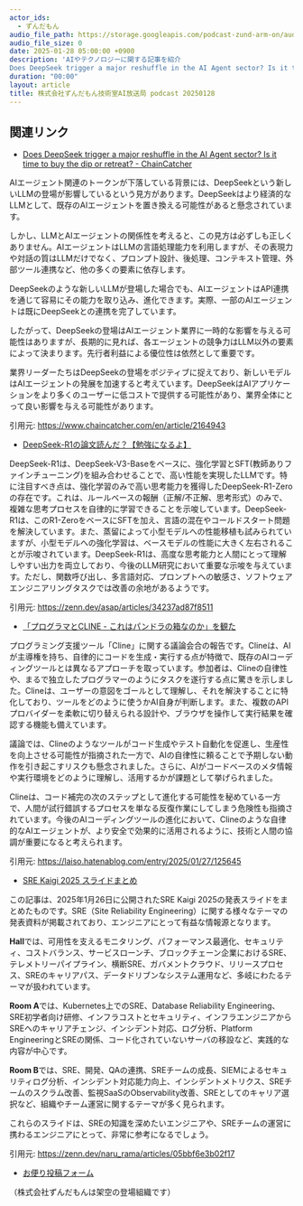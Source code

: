 ```yaml
---
actor_ids:
  - ずんだもん
audio_file_path: https://storage.googleapis.com/podcast-zund-arm-on/audio/株式会社ずんだもん技術室AI放送局_podcast_20250128.mp3
audio_file_size: 0
date: 2025-01-28 05:00:00 +0900
description: 'AIやテクノロジーに関する記事を紹介  
Does DeepSeek trigger a major reshuffle in the AI Agent sector? Is it time to buy the dip or retreat? - ChainCatcher、DeepSeek-R1の論文読んだ？【勉強になるよ】、「プログラマとCLINE - これはパンドラの箱なのか」を観た、SRE Kaigi 2025 スライドまとめ'
duration: "00:00"
layout: article
title: 株式会社ずんだもん技術室AI放送局 podcast 20250128
---
```


## 関連リンク


- [Does DeepSeek trigger a major reshuffle in the AI Agent sector? Is it time to buy the dip or retreat? - ChainCatcher](https://www.chaincatcher.com/en/article/2164943)  


AIエージェント関連のトークンが下落している背景には、DeepSeekという新しいLLMの登場が影響しているという見方があります。DeepSeekはより経済的なLLMとして、既存のAIエージェントを置き換える可能性があると懸念されています。

しかし、LLMとAIエージェントの関係性を考えると、この見方は必ずしも正しくありません。AIエージェントはLLMの言語処理能力を利用しますが、その表現力や対話の質はLLMだけでなく、プロンプト設計、後処理、コンテキスト管理、外部ツール連携など、他の多くの要素に依存します。

DeepSeekのような新しいLLMが登場した場合でも、AIエージェントはAPI連携を通じて容易にその能力を取り込み、進化できます。実際、一部のAIエージェントは既にDeepSeekとの連携を完了しています。

したがって、DeepSeekの登場はAIエージェント業界に一時的な影響を与える可能性はありますが、長期的に見れば、各エージェントの競争力はLLM以外の要素によって決まります。先行者利益による優位性は依然として重要です。

業界リーダーたちはDeepSeekの登場をポジティブに捉えており、新しいモデルはAIエージェントの発展を加速すると考えています。DeepSeekはAIアプリケーションをより多くのユーザーに低コストで提供する可能性があり、業界全体にとって良い影響を与える可能性があります。


引用元: https://www.chaincatcher.com/en/article/2164943


- [DeepSeek-R1の論文読んだ？【勉強になるよ】](https://zenn.dev/asap/articles/34237ad87f8511)  


DeepSeek-R1は、DeepSeek-V3-Baseをベースに、強化学習とSFT(教師ありファインチューニング)を組み合わせることで、高い性能を実現したLLMです。特に注目すべき点は、強化学習のみで高い思考能力を獲得したDeepSeek-R1-Zeroの存在です。これは、ルールベースの報酬（正解/不正解、思考形式）のみで、複雑な思考プロセスを自律的に学習できることを示唆しています。DeepSeek-R1は、このR1-ZeroをベースにSFTを加え、言語の混在やコールドスタート問題を解決しています。また、蒸留によって小型モデルへの性能移植も試みられていますが、小型モデルへの強化学習は、ベースモデルの性能に大きく左右されることが示唆されています。DeepSeek-R1は、高度な思考能力と人間にとって理解しやすい出力を両立しており、今後のLLM研究において重要な示唆を与えています。ただし、関数呼び出し、多言語対応、プロンプトへの敏感さ、ソフトウェアエンジニアリングタスクでは改善の余地があるようです。


引用元: https://zenn.dev/asap/articles/34237ad87f8511


- [「プログラマとCLINE - これはパンドラの箱なのか」を観た](https://laiso.hatenablog.com/entry/2025/01/27/125645)  


プログラミング支援ツール「Cline」に関する議論会合の報告です。Clineは、AIが主導権を持ち、自律的にコードを生成・実行する点が特徴で、既存のAIコーディングツールとは異なるアプローチを取っています。参加者は、Clineの自律性や、まるで独立したプログラマーのようにタスクを遂行する点に驚きを示しました。Clineは、ユーザーの意図をゴールとして理解し、それを解決することに特化しており、ツールをどのように使うかAI自身が判断します。また、複数のAPIプロバイダーを柔軟に切り替えられる設計や、ブラウザを操作して実行結果を確認する機能も備えています。

議論では、Clineのようなツールがコード生成やテスト自動化を促進し、生産性を向上させる可能性が指摘された一方で、AIの自律性に頼ることで予期しない動作を引き起こすリスクも懸念されました。さらに、AIがコードベースのメタ情報や実行環境をどのように理解し、活用するかが課題として挙げられました。

Clineは、コード補完の次のステップとして進化する可能性を秘めている一方で、人間が試行錯誤するプロセスを単なる反復作業にしてしまう危険性も指摘されています。今後のAIコーディングツールの進化において、Clineのような自律的なAIエージェントが、より安全で効果的に活用されるように、技術と人間の協調が重要になると考えられます。


引用元: https://laiso.hatenablog.com/entry/2025/01/27/125645


- [SRE Kaigi 2025 スライドまとめ](https://zenn.dev/naru_rama/articles/05bbf6e3b02f17)  


この記事は、2025年1月26日に公開されたSRE Kaigi 2025の発表スライドをまとめたものです。SRE（Site Reliability Engineering）に関する様々なテーマの発表資料が掲載されており、エンジニアにとって有益な情報源となります。

**Hall**では、可用性を支えるモニタリング、パフォーマンス最適化、セキュリティ、コストバランス、サービスローンチ、ブロックチェーン企業におけるSRE、テレメトリーパイプライン、横断SRE、ガバメントクラウド、リリースプロセス、SREのキャリアパス、データドリブンなシステム運用など、多岐にわたるテーマが扱われています。

**Room A**では、Kubernetes上でのSRE、Database Reliability Engineering、SRE初学者向け研修、インフラコストとセキュリティ、インフラエンジニアからSREへのキャリアチェンジ、インシデント対応、ログ分析、Platform EngineeringとSREの関係、コード化されていないサーバの移設など、実践的な内容が中心です。

**Room B**では、SRE、開発、QAの連携、SREチームの成長、SIEMによるセキュリティログ分析、インシデント対応能力向上、インシデントメトリクス、SREチームのスクラム改善、監視SaaSのObservability改善、SREとしてのキャリア選択など、組織やチーム運営に関するテーマが多く見られます。

これらのスライドは、SREの知識を深めたいエンジニアや、SREチームの運営に携わるエンジニアにとって、非常に参考になるでしょう。


引用元: https://zenn.dev/naru_rama/articles/05bbf6e3b02f17



- [お便り投稿フォーム](https://forms.gle/ffg4JTfqdiqK62qf9)

（株式会社ずんだもんは架空の登場組織です）
